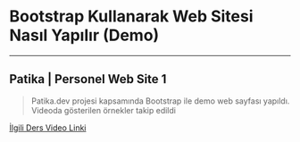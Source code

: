 # Bootstrap Kullanarak Web Sitesi Nasıl Yapılır (Demo)
---
## Patika | Personel Web Site 1
>Patika.dev projesi kapsamında Bootstrap ile demo web sayfası yapıldı. Videoda gösterilen örnekler takip edildi


[İlgili Ders Video Linki](https://app.patika.dev/moduller/bootstrap/bootstrap-kullanarak-web-sitesi-nasil-yapilir-demo)
